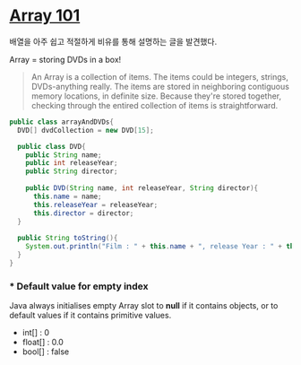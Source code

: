# [Array 101](https://leetcode.com/explore/featured/card/fun-with-arrays/521/introduction/)

배열을 아주 쉽고 적절하게 비유를 통해 설명하는 글을 발견했다.

Array = storing DVDs in a box!  

> An Array is a collection of items. The items could be integers, strings, DVDs-anything really. The items are stored in neighboring contiguous memory locations, in definite size. Because they're stored together, checking through the entired collection of items is straightforward.

>

```java
public class arrayAndDVDs{
  DVD[] dvdCollection = new DVD[15];

  public class DVD{
    public String name;
    public int releaseYear;
    public String director;
    
    public DVD(String name, int releaseYear, String director){
      this.name = name;
      this.releaseYear = releaseYear;
      this.director = director;
  }
  
  public String toString(){
    System.out.println("Film : " + this.name + ", release Year : " + this.releaseYear + ", Director : " + this.director);
  }
}
```


### * Default value for empty index
Java always initialises empty Array slot to **null** if it contains objects, or to default values if it contains primitive values.
  * int[] : 0
  * float[] : 0.0
  * bool[] : false




